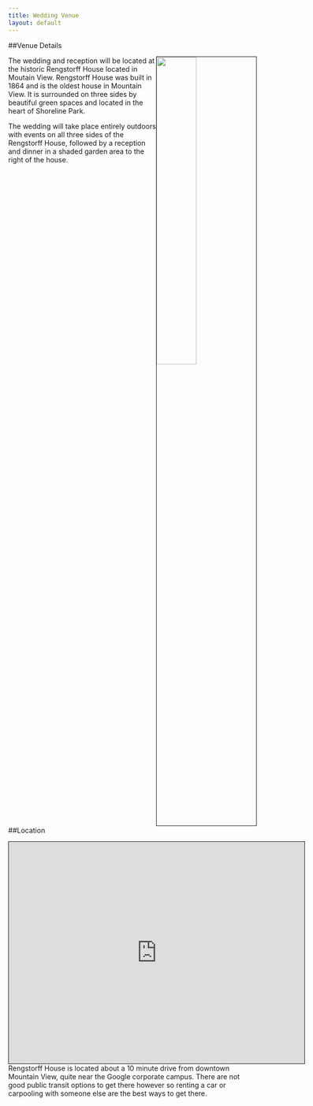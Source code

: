 ```yaml
---
title: Wedding Venue
layout: default
---
```


##Venue Details

<!---
A picture of the rengstorff house aligned to the right of the page.
-->
<img style="float: right; border: 1px; border-style: solid; width: 40%;" src="http://r-house.org/wp/wp-content/uploads/victorian_house.jpg" />

The wedding and reception will be located at the historic Rengstorff House located in Moutain View.  Rengstorff House was built in 1864 and is the oldest house in Mountain View.  It is surrounded on three sides by beautiful green spaces and located in the heart of Shoreline Park.  

The wedding will take place entirely outdoors with events on all three sides of the Rengstorff House, followed by a reception and dinner in a shaded garden area to the right of the house.

<div style="clear: both;" />

##Location

<iframe style="float:left; border: 1px; border-style: solid; margin-right: 20px;" src="https://www.google.com/maps/embed?pb=!1m18!1m12!1m3!1d11129.0126973172!2d-122.09140001005532!3d37.427696204766974!2m3!1f0!2f0!3f0!3m2!1i1024!2i768!4f13.1!3m3!1m2!1s0x808fba1f047cbef7%3A0xb8eb878dcc968b9d!2sRengstorff+House!5e0!3m2!1sen!2sus!4v1458411540709" width="600" height="450" frameborder="0" allowfullscreen></iframe>

Rengstorff House is located about a 10 minute drive from downtown Mountain View, quite near the Google corporate campus.  There are not good public transit options to get there however so renting a car or carpooling with someone else are the best ways to get there.

<!---
Must remain at the end of the page to make sure all of the pictures don't overflow the bottom of the text container
-->

<div style="clear: both;" />